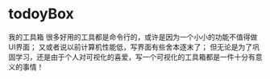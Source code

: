 # todoyBox
我的工具箱
很多好用的工具都是命令行的，或许是因为一个小小的功能不值得做UI界面；
又或者说以前计算机性能低，写界面有些舍本逐末了；
但无论是为了巩固学习，还是由于个人对可视化的喜爱，写一个可视化的工具箱都是一件十分有意义的事情！
